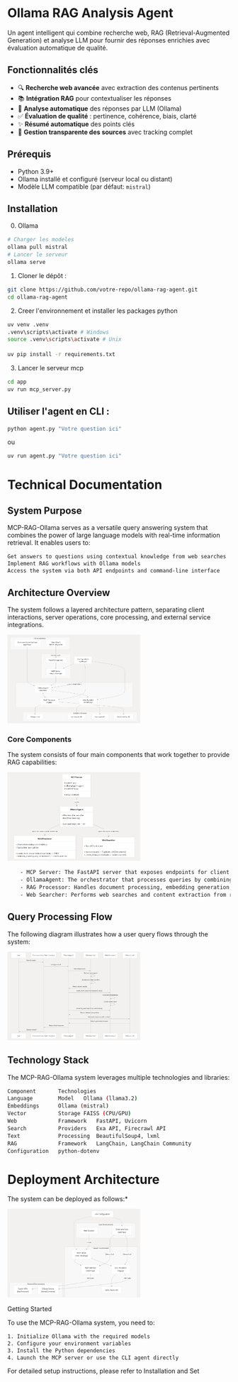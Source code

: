 # Ollama RAG Analysis Agent

Un agent intelligent qui combine recherche web, RAG (Retrieval-Augmented Generation) et analyse LLM pour fournir des réponses enrichies avec évaluation automatique de qualité.

## Fonctionnalités clés

- 🔍 **Recherche web avancée** avec extraction des contenus pertinents
- 📚 **Intégration RAG** pour contextualiser les réponses
- 🤖 **Analyse automatique** des réponses par LLM (Ollama)
- ✅ **Évaluation de qualité** : pertinence, cohérence, biais, clarté
- ✨ **Résumé automatique** des points clés
- 📝 **Gestion transparente des sources** avec tracking complet

## Prérequis

- Python 3.9+
- Ollama installé et configuré (serveur local ou distant)
- Modèle LLM compatible (par défaut: `mistral`)

## Installation

0. Ollama
```bash
# Charger les modeles
ollama pull mistral
# Lancer le serveur
ollama serve
```

1. Cloner le dépôt :
```bash
git clone https://github.com/votre-repo/ollama-rag-agent.git
cd ollama-rag-agent
```

2. Creer l'environnement et installer les packages python 
```bash
uv venv .venv
.venv\scripts\activate # Windows
source .venv\scripts\activate # Unix

uv pip install -r requirements.txt
```

3. Lancer le serveur mcp
```bash
cd app
uv run mcp_server.py
```
##   Utiliser l'agent en CLI :

```bash
python agent.py "Votre question ici"
```
ou 

```bash
uv run agent.py "Votre question ici"
```



# Technical Documentation

## System Purpose

MCP-RAG-Ollama serves as a versatile query answering system that combines the power of large language models with real-time information retrieval. It enables users to:

    Get answers to questions using contextual knowledge from web searches
    Implement RAG workflows with Ollama models
    Access the system via both API endpoints and command-line interface



## Architecture Overview
The system follows a layered architecture pattern, separating client interactions, server operations, core processing, and external service integrations.

<img src="img/i1.png" alt="[Architecture Overview" width="300" height="200">

### Core Components
The system consists of four main components that work together to provide RAG capabilities:

<img src="img/i2.png" alt="[Core Components" width="300" height="200">

```bash
    - MCP Server: The FastAPI server that exposes endpoints for client interactions.
    - OllamaAgent: The orchestrator that processes queries by combining web search and RAG.
    - RAG Processor: Handles document processing, embedding generation, and similarity search.
    - Web Searcher: Performs web searches and content extraction from relevant pages.
```

## Query Processing Flow
The following diagram illustrates how a user query flows through the system:

<img src="img/i3.png" alt="[Core Components" width="300" height="200">

## Technology Stack

The MCP-RAG-Ollama system leverages multiple technologies and libraries:

```bash
Component	    Technologies
Language        Model	Ollama (llama3.2)
Embeddings  	Ollama (mistral)
Vector          Storage	FAISS (CPU/GPU)
Web             Framework	FastAPI, Uvicorn
Search          Providers	Exa API, Firecrawl API
Text            Processing	BeautifulSoup4, lxml
RAG             Framework	LangChain, LangChain Community
Configuration	python-dotenv
```




# Deployment Architecture
The system can be deployed as follows:*

<img src="img/i4.png" alt="Deployment Architecture" width="300" height="200">

Getting Started

To use the MCP-RAG-Ollama system, you need to:

    1. Initialize Ollama with the required models
    2. Configure your environment variables
    3. Install the Python dependencies
    4. Launch the MCP server or use the CLI agent directly

For detailed setup instructions, please refer to Installation and Set